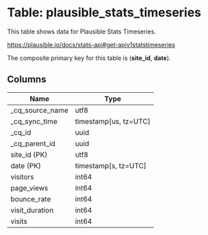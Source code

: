 # Table: plausible_stats_timeseries

This table shows data for Plausible Stats Timeseries.

https://plausible.io/docs/stats-api#get-apiv1statstimeseries

The composite primary key for this table is (**site_id**, **date**).

## Columns

| Name          | Type          |
| ------------- | ------------- |
|_cq_source_name|utf8|
|_cq_sync_time|timestamp[us, tz=UTC]|
|_cq_id|uuid|
|_cq_parent_id|uuid|
|site_id (PK)|utf8|
|date (PK)|timestamp[s, tz=UTC]|
|visitors|int64|
|page_views|int64|
|bounce_rate|int64|
|visit_duration|int64|
|visits|int64|